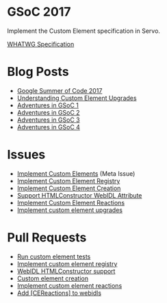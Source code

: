 # GSoC 2017

Implement the Custom Element specification in Servo.

[WHATWG Specification](https://html.spec.whatwg.org/multipage/#custom-elements)

# Blog Posts
 * [Google Summer of Code 2017](https://cbrewster.github.io/2017/05/04/google-summer-of-code/)
 * [Understanding Custom Element Upgrades](https://cbrewster.github.io/2017/06/08/custom-element-upgrades/)
 * [Adventures in GSoC 1](https://cbrewster.github.io/2017/06/12/adventures-in-gsoc-1/)
 * [Adventures in GSoC 2](https://cbrewster.github.io/2017/06/19/adventures-in-gsoc-2/)
 * [Adventures in GSoC 3](https://cbrewster.github.io/2017/07/07/adventures-in-gsoc-3/)
 * [Adventures in GSoC 4](https://cbrewster.github.io/2017/07/18/adventures-in-gsoc-4/)

# Issues
 * [Implement Custom Elements](https://github.com/servo/servo/issues/9372) (Meta Issue)
 * [Implement Custom Element Registry](https://github.com/servo/servo/issues/16753)
 * [Implement Custom Element Creation](https://github.com/servo/servo/issues/17191)
 * [Support HTMLConstructor WebIDL Attribute](https://github.com/servo/servo/issues/17194)
 * [Implement Custom Element Reactions](https://github.com/servo/servo/issues/17433)
 * [Implement custom element upgrades](https://github.com/servo/servo/issues/17772)

# Pull Requests
 * [Run custom element tests](https://github.com/servo/servo/pull/17101)
 * [Implement custom element registry](https://github.com/servo/servo/pull/17112)
 * [WebIDL HTMLConstructor support](https://github.com/servo/servo/pull/17224)
 * [Custom element creation](https://github.com/servo/servo/pull/17381)
 * [Implement custom element reactions](https://github.com/servo/servo/pull/17614)
 * [Add [CEReactions] to webidls](https://github.com/servo/servo/pull/17761)
